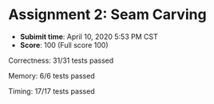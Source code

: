 # Assignment 2: Seam Carving

- **Subimit time**: April 10, 2020 5:53 PM CST
- **Score**: 100 (Full score 100)

Correctness:  31/31 tests passed

Memory:       6/6 tests passed

Timing:       17/17 tests passed
